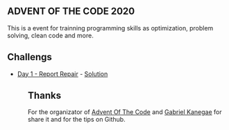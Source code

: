 ## ADVENT  OF THE CODE 2020

This is a event for trainning programming skills as optimization, problem solving, clean code and more.

## Challengs


<ul>
    <li><a href="https://adventofcode.com/2020/day/1">Day 1 - Report Repair</a> - <a href="https://github.com/Math-O5/competitive-programming/blob/master/ADVENT_OF_THE_CODE/2020/1-report-repair.py">Solution</a></li>
<ul>

## Thanks
For the organizator of <a href="https://adventofcode.com/2020">Advent Of The Code</a> and <a href="https://github.com/KanegaeGabriel/advent-of-code-2020">Gabriel Kanegae</a> for share it and for the tips on Github.